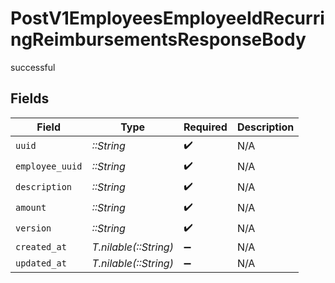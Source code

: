 # PostV1EmployeesEmployeeIdRecurringReimbursementsResponseBody

successful


## Fields

| Field                 | Type                  | Required              | Description           |
| --------------------- | --------------------- | --------------------- | --------------------- |
| `uuid`                | *::String*            | :heavy_check_mark:    | N/A                   |
| `employee_uuid`       | *::String*            | :heavy_check_mark:    | N/A                   |
| `description`         | *::String*            | :heavy_check_mark:    | N/A                   |
| `amount`              | *::String*            | :heavy_check_mark:    | N/A                   |
| `version`             | *::String*            | :heavy_check_mark:    | N/A                   |
| `created_at`          | *T.nilable(::String)* | :heavy_minus_sign:    | N/A                   |
| `updated_at`          | *T.nilable(::String)* | :heavy_minus_sign:    | N/A                   |